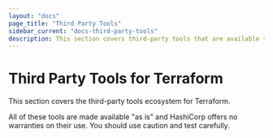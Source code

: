 ```yaml
---
layout: "docs"
page_title: "Third Party Tools"
sidebar_current: "docs-third-party-tools"
description: This section covers third-party tools that are available to extend or compliment Terraform.
---
```


# Third Party Tools for Terraform

This section covers the third-party tools ecosystem for Terraform.

All of these tools are made available "as is" and HashiCorp offers no
warranties on their use. You should use caution and test carefully.

